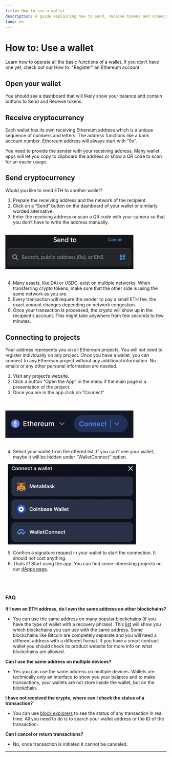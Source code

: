 ```yaml
---
title: How to use a wallet
description: A guide explaining how to send, receive tokens and connect to web3 projects.
lang: en
---
```


# How to: Use a wallet

Learn how to operate all the basic functions of a wallet. If you don’t have one yet, check out our How to: "Register" an Ethereum account.


## Open your wallet

You should see a dashboard that will likely show your balance and contain buttons to Send and Receive tokens. 

## Receive cryptocurrency

Each wallet has its own receiving Ethereum address which is a unique sequence of numbers and letters. The address functions like a bank account number. Ethereum address will always start with “0x”.

You need to provide the sender with your receiving address. Many wallet apps will let you copy to clipboard the address or show a QR code to scan for an easier usage. 

## Send cryptocurrency

Would you like to send ETH to another wallet? 

1. Prepare the receiving address and the network of the recipient.
2. Click on a “Send” button on the dashboard of your wallet or similarly worded alternative.  
3. Enter the receiving address or scan a QR code with your camera so that you don’t have to write the address manually.
<br/><br/>
<img src="./send.png" width="400" alt="Send field for crypto address"/>
<br/><br/>

4. Many assets, like DAI or USDC, exist on multiple networks. When transferring crypto tokens, make sure that the other side is using the same network as you are. 
5. Every transaction will require the sender to pay a small ETH fee, the exact amount changes depending on network congestion. 
6. Once your transaction is processed, the crypto will show up in the recipient’s account. This might take anywhere from few seconds to few minutes.

## Connecting to projects

Your address represents you on all Ethereum projects. You will not need to register individually on any project. Once you have a wallet, you can connect to any Ethereum project without any additional information. No emails or any other personal information are needed.

1. Visit any project’s website.
2. Click a button “Open the App” in the menu if the main page is a presentation of the project. 
3. Once you are in the app click on “Connect”

<br/><br/>
<img src="./connect1.png" width="400" alt="Button allowing user to connect to the website with a wallet"/>
<br/><br/>

4. Select your wallet from the offered list. If you can't see your wallet, maybe it will be hidden under “WalletConnect” option.

&nbsp;
<img src="./connect2.png" width="400" alt="Selecting from a list of wallets to connect with"/>
&nbsp;

5. Confirm a signature request in your wallet to start the connection. It should not cost anything.
6. Thats it! Start using the app. You can find some interesting projects on our [dApps page](https://ethereum.org/en/dapps/#explore).

<br/><br/>

### FAQ

**If I own an ETH address, do I own the same address on other blockchains?**

- You can use the same address on many popular blockchains (if you have the type of wallet with a recovery phrase). This [list](https://chainlist.org/) will show you which blockchains you can use with the same address. Some blockchains like Bitcoin are completely separate and you will need a different address with a different format. If you have a smart contract wallet you should check its product website for more info on what blockchains are allowed.

**Can I use the same address on multiple devices?**

- Yes you can use the same address on multiple devices. Wallets are technically only an interface to show you your balance and to make transactions, your wallets are not store inside the wallet, but on the blockchain.

**I have not received the crypto, where can I check the status of a transaction?**

- You can use [block explorers](https://ethereum.org/en/developers/docs/data-and-analytics/block-explorers/) to see the status of any transaction in real time. All you need to do is to search your wallet address or the ID of the transaction.

**Can I cancel or return transactions?**

- No, once transaction is initiated it cannot be canceled.
****
